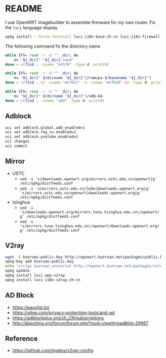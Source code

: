 # README

I use OpenWRT imagebuilder to assemble firmware for my own router. Fix the `luci` language display

```bash
opkg install --force-reinstall luci-i18n-base-zh-cn luci-i18n-firewall-zh-cn luci-i18n-opkg-zh-cn
```

The following command fix the directory name

```bash
while IFS= read -r -d "" _dir; do
    mv "${_dir}" "${_dir}-nand"
done < <(find . -iname "ath79" -type d -print0)

while IFS= read -r -d "" _dir; do
    mv "${_dir}" $(dirname "${_dir}")/ramips-$(basename "${_dir}")
done < <(find . \( -iname "mt7621" -o -iname "mt7620" \) -type d -print0)

while IFS= read -r -d "" _dir; do
    mv "${_dir}" $(dirname "${_dir}")/x86-64
done < <(find . -iname "x64" -type d -print0)
```

## Adblock

```bash
uci set adblock.global.adb_enabled=1
uci set adblock.reg_cn.enabled=1
uci set adblock.youtube.enabled=1
uci changes
uci commit
```

## Mirror

- USTC
  - `sed -i 's|downloads.openwrt.org|mirrors.ustc.edu.cn/openwrt|g' /etc/opkg/distfeeds.conf`
  - `sed -i 's|mirrors.ustc.edu.cn/lede|downloads.openwrt.org|g' 's|mirrors.ustc.edu.cn/openwrt|downloads.openwrt.org|g' /etc/opkg/distfeeds.conf`
- tsinghua
  - `sed -i 's/downloads.openwrt.org/mirrors.tuna.tsinghua.edu.cn\/openwrt/g' /etc/opkg/distfeeds.conf`
  - `sed -i 's/mirrors.tuna.tsinghua.edu.cn\/openwrt/downloads.openwrt.org/g' /etc/opkg/distfeeds.conf`

## V2ray

```bash
wget -O kuoruan-public.key http://openwrt.kuoruan.net/packages/public.key
opkg-key add kuoruan-public.key
echo "src/gz kuoruan_universal http://openwrt.kuoruan.net/packages/releases/all" >> /etc/opkg/customfeeds.conf
opkg update
opkg install luci-app-v2ray
opkg install luci-i18n-v2ray-zh-cn
```

## AD Block

- <https://easylist.to/>
- <https://gitee.com/privacy-protection-tools/anti-ad>
- <https://adblockplus.org/zh_CN/subscriptions>
- <http://abpchina.org/forum/forum.php?mod=viewthread&tid=29667>

## Reference

- <https://github.com/logdns/v2ray-config>
